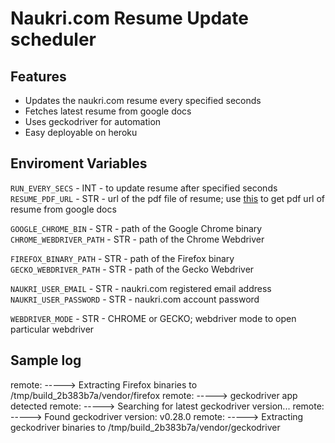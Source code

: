 # Naukri.com Resume Update scheduler

## Features
- Updates the naukri.com resume every specified seconds
- Fetches latest resume from google docs
- Uses geckodriver for automation
- Easy deployable on heroku

## Enviroment Variables

`RUN_EVERY_SECS` - INT -  to update resume after specified seconds  
`RESUME_PDF_URL` - STR - url of the pdf file of resume; use [this](https://support.google.com/a/users/answer/9308985?hl=en) to get pdf url of resume from google docs  

`GOOGLE_CHROME_BIN` - STR - path of the Google Chrome binary  
`CHROME_WEBDRIVER_PATH` - STR - path of the Chrome Webdriver  

`FIREFOX_BINARY_PATH` - STR - path of the Firefox binary  
`GECKO_WEBDRIVER_PATH` - STR - path of the Gecko Webdriver  

`NAUKRI_USER_EMAIL` - STR - naukri.com registered email address  
`NAUKRI_USER_PASSWORD` - STR - naukri.com account password  

`WEBDRIVER_MODE` - STR - CHROME or GECKO; webdriver mode to open particular webdriver


## Sample log

remote: -----> Extracting Firefox binaries to /tmp/build_2b383b7a/vendor/firefox
remote: -----> geckodriver app detected
remote: -----> Searching for latest geckodriver version...
remote: -----> Found geckodriver version: v0.28.0
remote: -----> Extracting geckodriver binaries to /tmp/build_2b383b7a/vendor/geckodriver